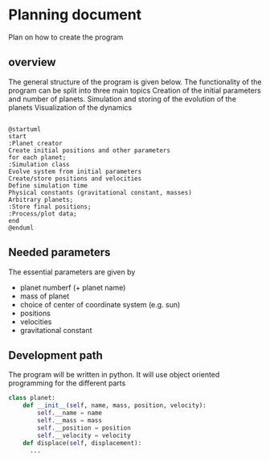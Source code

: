 # Planning document
Plan on how to create the program

## overview 
The general structure of the program is given below. The functionality of the program can be split into three main topics
Creation of the initial parameters and number of planets. 
Simulation and storing of the evolution of the planets
Visualization of the dynamics

```PlantUML

@startuml
start
:Planet creator
Create initial positions and other parameters
for each planet;
:Simulation class
Evolve system from initial parameters
Create/store positions and velocities
Define simulation time
Physical constants (gravitational constant, masses)
Arbitrary planets;
:Store final positions;
:Process/plot data;
end
@enduml
```

## Needed parameters
The essential parameters are given by
  -  planet numberf (+ planet name)
  -  mass of planet
  -  choice of center of coordinate system (e.g. sun)
  -  positions
  -  velocities
  -  gravitational constant
    
## Development path

The program will be written in python.
It will use object oriented programming for the different parts

```python
class planet:
    def __init__(self, name, mass, position, velocity):
        self.__name = name
        self.__mass = mass
        self.__position = position
        self.__velocity = velocity
    def displace(self, displacement):
      ...
```
    
